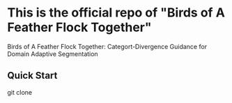 # This is the official repo of "Birds of A Feather Flock Together"

Birds of A Feather Flock Together: Categort-Divergence Guidance for Domain Adaptive Segmentation



## Quick Start
git clone 
